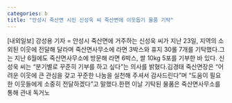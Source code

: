 ```yaml
---
categories: b
title: "안성시 죽산면 시민 신성욱 씨 죽산면에 이웃돕기 물품 기탁"
---
```

[내외일보] 강성용 기자 = 안성시 죽산면에 거주하는 신성욱 씨가 지난 23일, 지역의 소외된 이웃에 전달해 달라며 죽산면사무소에 라면 3박스와 휴지 30롤 7개를 기탁했다.그는 지난 6월에도 죽산면사무소에 방문해 라면 6박스, 쌀 10kg 5포를 기부한 바 있다. 신성욱 씨는 “분기별로 꾸준히 기부를 하고 싶다”는 의사를 밝혔다.김경태 죽산면장은 “어려운 이웃에 큰 관심을 갖고 꾸준한 나눔을 실천해 주셔서 감사드린다”며 “도움이 필요한 이웃들에게 소중히 전달하겠다”고 말했다.한편 이날 기탁된 물품은 죽산면사무소를 통해 관내 독거노